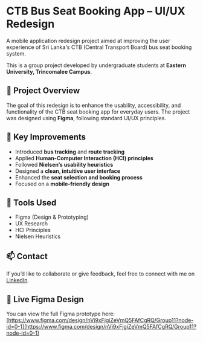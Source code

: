 # CTB Bus Seat Booking App – UI/UX Redesign

A mobile application redesign project aimed at improving the user experience of Sri Lanka's CTB (Central Transport Board) bus seat booking system.

This is a group project developed by undergraduate students at **Eastern University, Trincomalee Campus**.

## 📌 Project Overview

The goal of this redesign is to enhance the usability, accessibility, and functionality of the CTB seat booking app for everyday users. The project was designed using **Figma**, following standard UI/UX principles.

## 🔧 Key Improvements

- Introduced **bus tracking** and **route tracking**
- Applied **Human-Computer Interaction (HCI) principles**
- Followed **Nielsen’s usability heuristics**
- Designed a **clean, intuitive user interface**
- Enhanced the **seat selection and booking process**
- Focused on a **mobile-friendly design**

## 🎨 Tools Used

- Figma (Design & Prototyping)
- UX Research
- HCI Principles
- Nielsen Heuristics

## 📫 Contact
If you’d like to collaborate or give feedback, feel free to connect with me on [LinkedIn](www.linkedin.com/in/vijayasooriyan-kamarajah234).

## 🔗 Live Figma Design

You can view the full Figma prototype here:  
[https://www.figma.com/design/nVi9xFjgiZeVmQ5FAfCgRQ/Group11?node-id=0-1](https://www.figma.com/design/nVi9xFjgiZeVmQ5FAfCgRQ/Group11?node-id=0-1)

